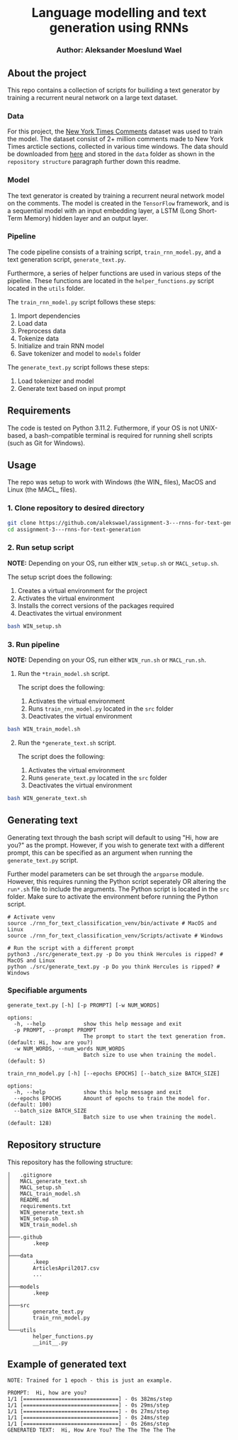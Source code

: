 <br />
  <h1 align="center">Language modelling and text generation using RNNs</h1> 
  <h3 align="center">
  Author: Aleksander Moeslund Wael <br>
  </h3>
</p>

## About the project
This repo contains a collection of scripts for builiding a text generator by training a recurrent neural network on a large text dataset. 

### Data
For this project, the [New York Times Comments](https://www.kaggle.com/datasets/aashita/nyt-comments) dataset was used to train the model. The dataset consist of 2+ million comments made to New York Times arcticle sections, collected in various time windows. The data should be downloaded from [here](https://www.kaggle.com/datasets/aashita/nyt-comments) and stored in the `data` folder as shown in the `repository structure` paragraph further down this readme. 

### Model
The text generator is created by training a recurrent neural network model on the comments. The model is created in the `TensorFlow` framework, and is a sequential model with an input embedding layer, a LSTM (Long Short-Term Memory) hidden layer and an output layer.

### Pipeline
The code pipeline consists of a training script, `train_rnn_model.py`, and a text generation script, `generate_text.py`.

Furthermore, a series of helper functions are used in various steps of the pipeline. These functions are located in the `helper_functions.py` script located in the `utils` folder.

The `train_rnn_model.py` script follows these steps:
1. Import dependencies
2. Load data
3. Preprocess data
4. Tokenize data
5. Initialize and train RNN model
6. Save tokenizer and model to `models` folder

The `generate_text.py` script follows these steps:
1. Load tokenizer and model
2. Generate text based on input prompt

## Requirements

The code is tested on Python 3.11.2. Futhermore, if your OS is not UNIX-based, a bash-compatible terminal is required for running shell scripts (such as Git for Windows).

## Usage

The repo was setup to work with Windows (the WIN_ files), MacOS and Linux (the MACL_ files).

### 1. Clone repository to desired directory

```bash
git clone https://github.com/alekswael/assignment-3---rnns-for-text-generation
cd assignment-3---rnns-for-text-generation
```
### 2. Run setup script 
**NOTE:** Depending on your OS, run either `WIN_setup.sh` or `MACL_setup.sh`.

The setup script does the following:
1. Creates a virtual environment for the project
2. Activates the virtual environment
3. Installs the correct versions of the packages required
5. Deactivates the virtual environment

```bash
bash WIN_setup.sh
```

### 3. Run pipeline
**NOTE:** Depending on your OS, run either `WIN_run.sh` or `MACL_run.sh`.

1. Run the `*train_model.sh` script.
    
    The script does the following:
    1. Activates the virtual environment
    2. Runs `train_rnn_model.py` located in the `src` folder
    3. Deactivates the virtual environment

```bash
bash WIN_train_model.sh
```

2. Run the `*generate_text.sh` script.
    
    The script does the following:
    1. Activates the virtual environment
    2. Runs `generate_text.py` located in the `src` folder
    3. Deactivates the virtual environment

```bash
bash WIN_generate_text.sh
```

## Generating text
Generating text through the bash script will default to using "Hi, how are you?" as the prompt. However, if you wish to generate text with a different prompt, this can be specified as an argument when running the `generate_text.py` script.

Further model parameters can be set through the ``argparse`` module. However, this requires running the Python script seperately OR altering the `run*.sh` file to include the arguments. The Python script is located in the `src` folder. Make sure to activate the environment before running the Python script.

```
# Activate venv
source ./rnn_for_text_classification_venv/bin/activate # MacOS and Linux
source ./rnn_for_text_classification_venv/Scripts/activate # Windows
```
```
# Run the script with a different prompt
python3 ./src/generate_text.py -p Do you think Hercules is ripped? # MacOS and Linux
python ./src/generate_text.py -p Do you think Hercules is ripped? # Windows
```
### Specifiable arguments
```
generate_text.py [-h] [-p PROMPT] [-w NUM_WORDS]

options:
  -h, --help            show this help message and exit
  -p PROMPT, --prompt PROMPT
                        The prompt to start the text generation from. (default: Hi, how are you?)
  -w NUM_WORDS, --num_words NUM_WORDS
                        Batch size to use when training the model. (default: 5)
```
```
train_rnn_model.py [-h] [--epochs EPOCHS] [--batch_size BATCH_SIZE]

options:
  -h, --help            show this help message and exit
  --epochs EPOCHS       Amount of epochs to train the model for. (default: 100)
  --batch_size BATCH_SIZE
                        Batch size to use when training the model. (default: 128)
```

## Repository structure
This repository has the following structure:
```
│   .gitignore
│   MACL_generate_text.sh
│   MACL_setup.sh
│   MACL_train_model.sh
│   README.md
│   requirements.txt
│   WIN_generate_text.sh
│   WIN_setup.sh
│   WIN_train_model.sh
│
├───.github
│       .keep
│
├───data
│       .keep
│       ArticlesApril2017.csv
│       ...
│
├───models
│       .keep
│
├───src
│       generate_text.py
│       train_rnn_model.py
│
└───utils
        helper_functions.py
        __init__.py
```

## Example of generated text

```
NOTE: Trained for 1 epoch - this is just an example.

PROMPT:  Hi, how are you?
1/1 [==============================] - 0s 382ms/step
1/1 [==============================] - 0s 29ms/step
1/1 [==============================] - 0s 27ms/step
1/1 [==============================] - 0s 24ms/step
1/1 [==============================] - 0s 26ms/step
GENERATED TEXT:  Hi, How Are You? The The The The The
```
